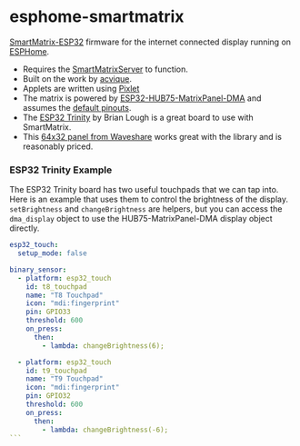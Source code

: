 # esphome-smartmatrix

[SmartMatrix-ESP32](https://github.com/acvigue/SmartMatrix-ESP32) firmware for the internet connected display running on [ESPHome](https://esphome.io/index.html).

* Requires the [SmartMatrixServer](https://github.com/drudge/smart-matrix-server) to function.
* Built on the work by [acvique](https://github.com/acvigue/SmartMatrix-ESP32).
* Applets are written using [Pixlet](https://tidbyt.dev/docs/build/build-for-tidbyt)
* The matrix is powered by [ESP32-HUB75-MatrixPanel-DMA](https://github.com/mrfaptastic/ESP32-HUB75-MatrixPanel-DMA) and assumes the [default pinouts](https://github.com/mrfaptastic/ESP32-HUB75-MatrixPanel-DMA/blob/master/src/platforms/esp32/esp32-default-pins.hpp).
* The [ESP32 Trinity](https://esp32trinity.com/) by Brian Lough is a great board to use with SmartMatrix.
* This [64x32 panel from Waveshare](https://www.waveshare.com/rgb-matrix-p3-64x32.htm?amazon) works great with the library and is reasonably priced.


### ESP32 Trinity Example

The ESP32 Trinity board has two useful touchpads that we can tap into. Here is an example that uses them to control the brightness of the display. `setBrightness` and `changeBrightness` are helpers, but you can access the `dma_display` object to use the HUB75-MatrixPanel-DMA display object directly.


````yaml
esp32_touch:
  setup_mode: false

binary_sensor:
  - platform: esp32_touch
    id: t8_touchpad
    name: "T8 Touchpad"
    icon: "mdi:fingerprint"
    pin: GPIO33
    threshold: 600
    on_press:
      then:
        - lambda: changeBrightness(6);

  - platform: esp32_touch
    id: t9_touchpad
    name: "T9 Touchpad"
    icon: "mdi:fingerprint"
    pin: GPIO32
    threshold: 600
    on_press:
      then:
        - lambda: changeBrightness(-6);
```
